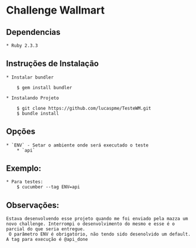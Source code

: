 # Challenge Wallmart

## Dependencias

	* Ruby 2.3.3

## Instruções de Instalação

	* Instalar bundler

        $ gem install bundler

	* Instalando Projeto

		$ git clone https://github.com/lucaspme/TesteWM.git
		$ bundle install

## Opções
	* `ENV` - Setar o ambiente onde será executado o teste
	    * `api`

## Exemplo:
	* Para testes:
		$ cucumber --tag ENV=api

## Observações:
    Estava desenvolvendo esse projeto quando me foi enviado pela mazza um novo challenge. Interrompi o desenvolvimento do mesmo e esse é o parcial do que seria entregue.
     O parâmetro ENV é obrigatório, não tendo sido desenolvido um default. A tag para execução é @api_done
